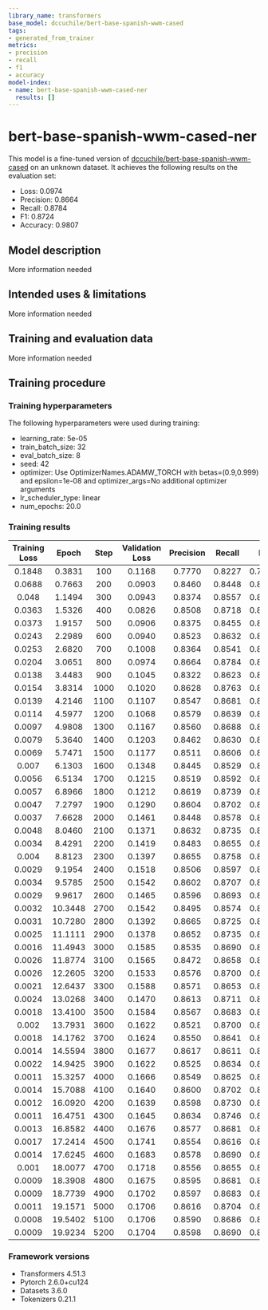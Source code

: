 ```yaml
---
library_name: transformers
base_model: dccuchile/bert-base-spanish-wwm-cased
tags:
- generated_from_trainer
metrics:
- precision
- recall
- f1
- accuracy
model-index:
- name: bert-base-spanish-wwm-cased-ner
  results: []
---
```


<!-- This model card has been generated automatically according to the information the Trainer had access to. You
should probably proofread and complete it, then remove this comment. -->

# bert-base-spanish-wwm-cased-ner

This model is a fine-tuned version of [dccuchile/bert-base-spanish-wwm-cased](https://huggingface.co/dccuchile/bert-base-spanish-wwm-cased) on an unknown dataset.
It achieves the following results on the evaluation set:
- Loss: 0.0974
- Precision: 0.8664
- Recall: 0.8784
- F1: 0.8724
- Accuracy: 0.9807

## Model description

More information needed

## Intended uses & limitations

More information needed

## Training and evaluation data

More information needed

## Training procedure

### Training hyperparameters

The following hyperparameters were used during training:
- learning_rate: 5e-05
- train_batch_size: 32
- eval_batch_size: 8
- seed: 42
- optimizer: Use OptimizerNames.ADAMW_TORCH with betas=(0.9,0.999) and epsilon=1e-08 and optimizer_args=No additional optimizer arguments
- lr_scheduler_type: linear
- num_epochs: 20.0

### Training results

| Training Loss | Epoch   | Step | Validation Loss | Precision | Recall | F1     | Accuracy |
|:-------------:|:-------:|:----:|:---------------:|:---------:|:------:|:------:|:--------:|
| 0.1848        | 0.3831  | 100  | 0.1168          | 0.7770    | 0.8227 | 0.7992 | 0.9715   |
| 0.0688        | 0.7663  | 200  | 0.0903          | 0.8460    | 0.8448 | 0.8454 | 0.9769   |
| 0.048         | 1.1494  | 300  | 0.0943          | 0.8374    | 0.8557 | 0.8465 | 0.9776   |
| 0.0363        | 1.5326  | 400  | 0.0826          | 0.8508    | 0.8718 | 0.8612 | 0.9801   |
| 0.0373        | 1.9157  | 500  | 0.0906          | 0.8375    | 0.8455 | 0.8415 | 0.9776   |
| 0.0243        | 2.2989  | 600  | 0.0940          | 0.8523    | 0.8632 | 0.8577 | 0.9788   |
| 0.0253        | 2.6820  | 700  | 0.1008          | 0.8364    | 0.8541 | 0.8452 | 0.9781   |
| 0.0204        | 3.0651  | 800  | 0.0974          | 0.8664    | 0.8784 | 0.8724 | 0.9807   |
| 0.0138        | 3.4483  | 900  | 0.1045          | 0.8322    | 0.8623 | 0.8470 | 0.9778   |
| 0.0154        | 3.8314  | 1000 | 0.1020          | 0.8628    | 0.8763 | 0.8695 | 0.9804   |
| 0.0139        | 4.2146  | 1100 | 0.1107          | 0.8547    | 0.8681 | 0.8614 | 0.9786   |
| 0.0114        | 4.5977  | 1200 | 0.1068          | 0.8579    | 0.8639 | 0.8609 | 0.9795   |
| 0.0097        | 4.9808  | 1300 | 0.1167          | 0.8560    | 0.8688 | 0.8624 | 0.9794   |
| 0.0079        | 5.3640  | 1400 | 0.1203          | 0.8462    | 0.8630 | 0.8545 | 0.9784   |
| 0.0069        | 5.7471  | 1500 | 0.1177          | 0.8511    | 0.8606 | 0.8559 | 0.9785   |
| 0.007         | 6.1303  | 1600 | 0.1348          | 0.8445    | 0.8529 | 0.8487 | 0.9780   |
| 0.0056        | 6.5134  | 1700 | 0.1215          | 0.8519    | 0.8592 | 0.8556 | 0.9788   |
| 0.0057        | 6.8966  | 1800 | 0.1212          | 0.8619    | 0.8739 | 0.8679 | 0.9800   |
| 0.0047        | 7.2797  | 1900 | 0.1290          | 0.8604    | 0.8702 | 0.8653 | 0.9801   |
| 0.0037        | 7.6628  | 2000 | 0.1461          | 0.8448    | 0.8578 | 0.8513 | 0.9784   |
| 0.0048        | 8.0460  | 2100 | 0.1371          | 0.8632    | 0.8735 | 0.8683 | 0.9798   |
| 0.0034        | 8.4291  | 2200 | 0.1419          | 0.8483    | 0.8655 | 0.8568 | 0.9788   |
| 0.004         | 8.8123  | 2300 | 0.1397          | 0.8655    | 0.8758 | 0.8706 | 0.9801   |
| 0.0029        | 9.1954  | 2400 | 0.1518          | 0.8506    | 0.8597 | 0.8551 | 0.9784   |
| 0.0034        | 9.5785  | 2500 | 0.1542          | 0.8602    | 0.8707 | 0.8654 | 0.9795   |
| 0.0029        | 9.9617  | 2600 | 0.1465          | 0.8596    | 0.8693 | 0.8644 | 0.9795   |
| 0.0032        | 10.3448 | 2700 | 0.1542          | 0.8495    | 0.8574 | 0.8534 | 0.9790   |
| 0.0031        | 10.7280 | 2800 | 0.1392          | 0.8665    | 0.8725 | 0.8695 | 0.9800   |
| 0.0025        | 11.1111 | 2900 | 0.1378          | 0.8652    | 0.8735 | 0.8693 | 0.9801   |
| 0.0016        | 11.4943 | 3000 | 0.1585          | 0.8535    | 0.8690 | 0.8612 | 0.9794   |
| 0.0026        | 11.8774 | 3100 | 0.1565          | 0.8472    | 0.8658 | 0.8564 | 0.9793   |
| 0.0026        | 12.2605 | 3200 | 0.1533          | 0.8576    | 0.8700 | 0.8637 | 0.9796   |
| 0.0021        | 12.6437 | 3300 | 0.1588          | 0.8571    | 0.8653 | 0.8612 | 0.9793   |
| 0.0024        | 13.0268 | 3400 | 0.1470          | 0.8613    | 0.8711 | 0.8662 | 0.9804   |
| 0.0018        | 13.4100 | 3500 | 0.1584          | 0.8567    | 0.8683 | 0.8625 | 0.9795   |
| 0.002         | 13.7931 | 3600 | 0.1622          | 0.8521    | 0.8700 | 0.8609 | 0.9792   |
| 0.0018        | 14.1762 | 3700 | 0.1624          | 0.8550    | 0.8641 | 0.8595 | 0.9792   |
| 0.0014        | 14.5594 | 3800 | 0.1677          | 0.8617    | 0.8611 | 0.8614 | 0.9791   |
| 0.0022        | 14.9425 | 3900 | 0.1622          | 0.8525    | 0.8634 | 0.8579 | 0.9789   |
| 0.0011        | 15.3257 | 4000 | 0.1666          | 0.8549    | 0.8625 | 0.8587 | 0.9789   |
| 0.0014        | 15.7088 | 4100 | 0.1640          | 0.8600    | 0.8702 | 0.8651 | 0.9795   |
| 0.0012        | 16.0920 | 4200 | 0.1639          | 0.8598    | 0.8730 | 0.8663 | 0.9798   |
| 0.0011        | 16.4751 | 4300 | 0.1645          | 0.8634    | 0.8746 | 0.8690 | 0.9801   |
| 0.0013        | 16.8582 | 4400 | 0.1676          | 0.8577    | 0.8681 | 0.8629 | 0.9793   |
| 0.0017        | 17.2414 | 4500 | 0.1741          | 0.8554    | 0.8616 | 0.8585 | 0.9788   |
| 0.0014        | 17.6245 | 4600 | 0.1683          | 0.8578    | 0.8690 | 0.8634 | 0.9797   |
| 0.001         | 18.0077 | 4700 | 0.1718          | 0.8556    | 0.8655 | 0.8605 | 0.9792   |
| 0.0009        | 18.3908 | 4800 | 0.1675          | 0.8595    | 0.8681 | 0.8638 | 0.9795   |
| 0.0009        | 18.7739 | 4900 | 0.1702          | 0.8597    | 0.8683 | 0.8640 | 0.9796   |
| 0.0011        | 19.1571 | 5000 | 0.1706          | 0.8616    | 0.8704 | 0.8660 | 0.9798   |
| 0.0008        | 19.5402 | 5100 | 0.1706          | 0.8590    | 0.8686 | 0.8637 | 0.9797   |
| 0.0009        | 19.9234 | 5200 | 0.1704          | 0.8598    | 0.8690 | 0.8644 | 0.9797   |


### Framework versions

- Transformers 4.51.3
- Pytorch 2.6.0+cu124
- Datasets 3.6.0
- Tokenizers 0.21.1
